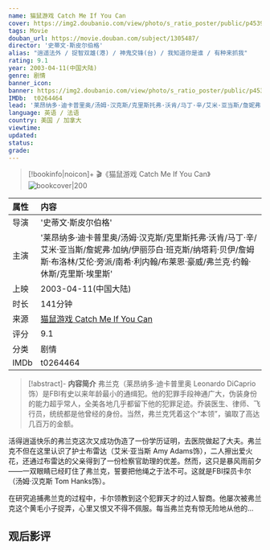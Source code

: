```yaml
---
name: 猫鼠游戏 Catch Me If You Can
cover: https://img2.doubanio.com/view/photo/s_ratio_poster/public/p453924541.jpg
tags: Movie
douban_url: https://movie.douban.com/subject/1305487/
director: '史蒂文·斯皮尔伯格'
alias: "逍遥法外 / 捉智双雄(港) / 神鬼交锋(台) / 我知道你是谁 / 有种来抓我"
rating: 9.1
year: 2003-04-11(中国大陆)
genre: 剧情
banner_icon: 
banner: https://img2.doubanio.com/view/photo/s_ratio_poster/public/p453924541.jpg
IMDb:  t0264464
lead: '莱昂纳多·迪卡普里奥/汤姆·汉克斯/克里斯托弗·沃肯/马丁·辛/艾米·亚当斯/詹妮弗·加纳/伊丽莎白·班克斯/纳塔莉·贝伊/詹姆斯·布洛林/艾伦·旁派/南希·利内翰/布莱恩·豪威/弗兰克·约翰·休斯/克里斯·埃里斯' 
language: 英语 / 法语 
country: 美国 / 加拿大 
viewtime:
updated: 
status: 
grade: 
---
```

> [!bookinfo|noicon]+ 🎬《猫鼠游戏 Catch Me If You Can》
> ![bookcover|200](https://img2.doubanio.com/view/photo/s_ratio_poster/public/p453924541.jpg)
>
| 属性 | 内容                                       |
|:---- |:------------------------------------------ |
| 导演 | '史蒂文·斯皮尔伯格'                         |
| 主演 | '莱昂纳多·迪卡普里奥/汤姆·汉克斯/克里斯托弗·沃肯/马丁·辛/艾米·亚当斯/詹妮弗·加纳/伊丽莎白·班克斯/纳塔莉·贝伊/詹姆斯·布洛林/艾伦·旁派/南希·利内翰/布莱恩·豪威/弗兰克·约翰·休斯/克里斯·埃里斯'                             |
| 上映 | 2003-04-11(中国大陆)                             |
| 时长 | 141分钟                   |
| 来源 | [猫鼠游戏 Catch Me If You Can](https://movie.douban.com/subject/1305487/) |
| 评分 | 9.1                           |
| 分类 | 剧情                            |
| IMDb | t0264464                             | 

> [!abstract]- **内容简介**
>  弗兰克（莱昂纳多·迪卡普里奥 Leonardo DiCaprio饰）是FBI有史以来年龄最小的通缉犯。他的犯罪手段神通广大，伪装身份的能力超乎常人，全美各地几乎都留下他的犯罪足迹。乔装医生、律师、飞行员，统统都是他曾经的身份。当然，弗兰克凭着这个“本领”，骗取了高达几百万的金额。



















活得逍遥快乐的弗兰克这次又成功伪造了一份学历证明，去医院做起了大夫。弗兰克不但在这里认识了护士布雷达（艾米·亚当斯 Amy Adams饰），二人擦出爱火花，还通过布雷达的父亲得到了一份检察官助理的优差。然而，这只是暴风雨前夕——一双眼睛已经盯住了弗兰克，誓要把他绳之于法不可。这就是FBI探员卡尔（汤姆·汉克斯 Tom Hanks饰）。



















在研究追捕弗兰克的过程中，卡尔领教到这个犯罪天才的过人智商。他屡次被弗兰克这个黄毛小子捉弄，心里又恨又不得不佩服。每当弗兰克有惊无险地从他的...
>  
## 观后影评
